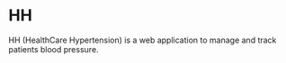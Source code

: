 # HH
HH (HealthCare Hypertension) is a web application to manage and track patients blood pressure. 
